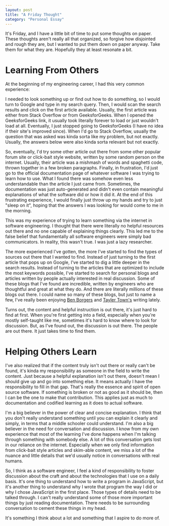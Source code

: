 ```yaml
---
layout: post
title: "A Friday Thought"
category: "Personal Essay"
---
```


It's Friday, and I have a little bit of time to put some thoughts on paper. These thoughts aren't really all that organized, so forgive how disjointed and rough they are, but I wanted to put them down on paper anyway. Take them for what they are. Hopefully they at least resonate a bit.

# Learning From Others

At the beginning of my engineering career, I had this very common experience:

I needed to look something up or find out how to do something, so I would turn to Google and type in my search query. Then, I would scan the search results and click on the first article available. Usually, the first article was either from Stack Overflow or from GeeksforGeeks. When I opened the GeeksforGeeks link, it usually took literally forever to load or just wouldn't load at all. Eventually, I just stopped going to GeeksforGeeks (I have no idea if their site's improved since). When I'd go to Stack Overflow, usually the question that was asked was kinda sorta like my problem, but not exactly. Usually, the answers below were also kinda sorta relevant but not exactly. 

So, eventually, I'd try some other article out there from some other popular forum site or click-bait style website, written by some random person on the internet. Usually, their article was a mishmash of words and spaghetti code, thrown together in a few broken paragraphs. Finally, in frustration, I'd just go to the official documentation page of whatever software I was trying to learn how to use. What I found there was somehow even less understandable than the article I just came from. Sometimes, the documentation was just auto-generated and didn't even contain meaningful explanations of what the software did or how it did it. At the end of this frustrating experience, I would finally just throw up my hands and try to just "sleep on it", hoping that the answers I was looking for would come to me in the morning. 

This was my experience of trying to learn something via the internet in software engineering. I thought that there were literally no helpful resources out there and no one capable of explaining things clearly. This led me to the false belief that fundamentally all software engineers were simply bad communicators. In reality, this wasn't true. I was just a lazy researcher. 

The more experienced I've gotten, the more I've started to find the types of sources out there that I wanted to find. Instead of just turning to the first article that pops up on Google, I've started to dig a little deeper in the search results. Instead of turning to the articles that are optimized to include the most keywords possible, I've started to search for personal blogs and articles written by people actually interested in real discussion. Some of these blogs that I've found are incredible, written by engineers who are thoughtful and great at what they do. And there are literally millions of these blogs out there. I could name so many of these blogs, but just to name a few, I've really been enjoying <a href="https://ben.page/" target="_blank">Ben Borgers</a> and <a href="https://taylor.town/about" target="_blank">Tayler Town's</a> writing lately. 

Turns out, the content and helpful instruction is out there, it's just hard to find at first. When you're first getting into a field, especially when you're mostly self-taught like me, sometimes it's hard to know where to look for discussion. But, as I've found out, the discussion is out there. The people are out there. It just takes time to find them.

# Helping Others Learn
I've also realized that if the content truly isn't out there or really can't be found, it's kinda my responsibility as someone in the field to write the content. Just because a helpful explanation isn't out there, doesn't mean I should give up and go into something else. It means actually I have the responsibility to fill in that gap. That's really the essence and spirit of open source software. If something is broken or not as good as it should be, then I can be the one to make that contribution. This applies just as much to documentation and codified learning as it does to actual software.

I'm a big believer in the power of clear and concise explanation. I think that you don't really understand something until you can explain it clearly and simply, in terms that a middle schooler could understand. I'm also a big believer in the need for conversation and discussion. I know from my own experience that most of the learning I've done happens when I'm talking through something with somebody else. A lot of this conversation gets lost in our reliance on the internet. Especially when we only find information from click-bait style articles and skim-able content, we miss a lot of the nuance and little details that we'd usually notice in conversations with real humans. 

So, I think as a software engineer, I feel a kind of responsibility to foster discussion about the craft and about the technologies that I use on a daily basis. It's one thing to understand how to write a program in JavaScript, but it's another thing to understand why I wrote that program the way I did or why I chose JavaScript in the first place. Those types of details need to be talked through. I can't really understand some of those more important things by just reading documentation. There needs to be surrounding conversation to cement these things in my head. 

It's something I think about a lot and something that I aspire to do more of.